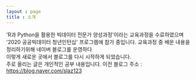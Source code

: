 ```yaml
---
layout : page
title : 소개
---
```



'R과 Python을 활용한 빅데이터 전문가 양성과정'이라는 교육과정을 수료하였으며
'2020 공공빅데이터 청년인턴십' 프로그램에 참가 중입니다.
교육과정 중 배운 내용을 정리하기위해 
네이버 블로그를 운영하다  
이렇게 새로운 곳에서 블로그를 다시 시작하게 되었습니다.  
주로 올리는 글은 개인적인 공부 내용입니다.
이전 블로그 주소 : https://blog.naver.com/slaz123




